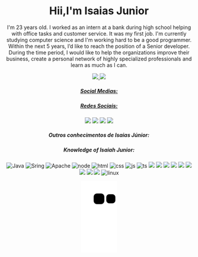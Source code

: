  <h1 align="center">Hii,I'm Isaias Junior</h1>

<p align="center">
 I'm 23 years old. I worked as an intern at a bank during high school helping with office tasks and  customer service. It was my first job. 
 I'm currently studying computer science and I'm working hard to be a good programmer. 
 Within the next 5 years, I’d like to reach the position of a Senior developer. During the time period, I would like to help the organizations improve their business, create a personal network of highly specialized professionals and learn as much as I can.
 </p>
<div align="center">
  <a href="https://github.com/B4rry4ll3n">
  <img height="140em" src="https://github-readme-stats.vercel.app/api?username=B4rry4ll3n&show_icons=true&theme=dark&include_all_commits=true&count_private=true"/>
  <img height="140em" src="https://github-readme-stats.vercel.app/api/top-langs/?username=B4rry4ll3n&layout=compact&langs_count=7&theme=dark"/>
</div>           
</div>
  
  
 
<div align="center"> 
<h5>Social Medias:</h5>
<h5>Redes Sociais:</h5>
<a href="https://instagram.com/isaias_barry1" target="_blank"><img src="https://img.shields.io/badge/-Instagram-%23E4405F?style=for-the-badge&logo=instagram&logoColor=white" target="_blank"></a>
<a href = "mailto:isaiasbarry1998@gmail.com"><img src="https://img.shields.io/badge/-Gmail-%23333?style=for-the-badge&logo=gmail&logoColor=white" target="_blank"></a>
<a href="https://www.linkedin.com/in/isaiasjunior99905" target="_blank"><img src="https://img.shields.io/badge/-LinkedIn-%230077B5?style=for-the-badge&logo=linkedin&logoColor=white" target="_blank"></a> 
<a href="https://discord.gg/MwdGDxvg" target="_blank"><img src="https://img.shields.io/badge/Discord-7289DA?style=for-the-badge&logo=discord&logoColor=white" target="_blank"></a> 
 
 <h5>Outros conhecimentos de Isaias Júnior: </h5>
 
 
 <h5>Knowledge of Isaiah Junior:</h5>
 
 
![Java](https://img.shields.io/badge/Java-ED8B00?style=for-the-badge&logo=java&logoColor=white
)
![Sring](https://img.shields.io/badge/Spring-6DB33F?style=for-the-badge&logo=spring&logoColor=white)
![Apache](https://img.shields.io/badge/Apache-CA2136?style=for-the-badge&logo=apache&logoColor=white
)
![node](https://img.shields.io/badge/Node.js-43853D?style=for-the-badge&logo=node.js&logoColor=white)
![html](https://img.shields.io/badge/HTML5-E34F26?style=for-the-badge&logo=html5&logoColor=white
)
![css](https://img.shields.io/badge/CSS3-1572B6?style=for-the-badge&logo=css3&logoColor=white)
![js](https://img.shields.io/badge/JavaScript-323330?style=for-the-badge&logo=javascript&logoColor=F7DF1E
)
![ts](https://img.shields.io/badge/TypeScript-007ACC?style=for-the-badge&logo=typescript&logoColor=white
)
![](https://img.shields.io/badge/Angular-DD0031?style=for-the-badge&logo=angular&logoColor=white
)
![](https://img.shields.io/badge/Bootstrap-563D7C?style=for-the-badge&logo=bootstrap&logoColor=white
)
![](https://img.shields.io/badge/jQuery-0769AD?style=for-the-badge&logo=jquery&logoColor=white
)
![](https://img.shields.io/badge/PostgreSQL-316192?style=for-the-badge&logo=postgresql&logoColor=white
)
![](https://img.shields.io/badge/MySQL-00000F?style=for-the-badge&logo=mysql&logoColor=white
)
![](https://img.shields.io/badge/Amazon_AWS-232F3E?style=for-the-badge&logo=amazon-aws&logoColor=white
)
![](https://img.shields.io/badge/Microsoft_SQL_Server-CC2927?style=for-the-badge&logo=microsoft-sql-server&logoColor=white
)
![](https://img.shields.io/badge/Apache-CA2136?style=for-the-badge&logo=apache&logoColor=white
)
![](https://img.shields.io/badge/Git-E34F26?style=for-the-badge&logo=git&logoColor=white
)
![linux](https://img.shields.io/badge/Linux-E34F26?style=for-the-badge&logo=linux&logoColor=black
)
 
 
  ![Snake animation](https://github.com/B4rry4ll3n/b4rry4ll3n/blob/output/github-contribution-grid-snake.svg)

 
</div>
